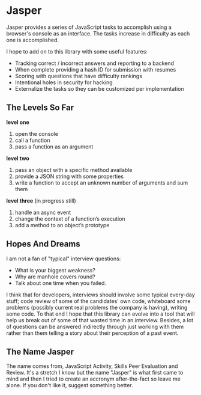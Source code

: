 # Jasper

Jasper provides a series of JavaScript tasks to accomplish using a browser's console as an interface. The tasks increase in difficulty as each one is accomplished.

I hope to add on to this library with some useful features:

  * Tracking correct / incorrect answers and reporting to a backend
  * When complete providing a hash ID for submission with resumes
  * Scoring with questions that have difficulty rankings
  * Intentional holes in security for hacking
  * Externalize the tasks so they can be customized per implementation

## The Levels So Far

**level one**

  1. open the console
  2. call a function
  3. pass a function as an argument

**level two**

  1. pass an object with a specific method available
  2. provide a JSON string with some properties
  3. write a function to accept an unknown number of arguments and sum them 

**level three** (in progress still)

  1. handle an async event
  2. change the context of a function’s execution
  3. add a method to an object’s prototype

## Hopes And Dreams

I am not a fan of "typical" interview questions: 

  * What is your biggest weakness?
  * Why are manhole covers round?
  * Talk about one time when you failed.

I think that for developers, interviews should involve some typical every-day stuff; code review of some of the candidates' own code, whiteboard some problems (possibly current real problems the company is having), writing some code. To that end I hope that this library can evolve into a tool that will help us break out of some of that wasted time in an interview. Besides, a lot of questions can be answered indirectly through just working with them rather than them telling a story about their perception of a past event.

## The Name Jasper

The name comes from, JavaScript Activity, Skills Peer Evaluation and Review. It's a stretch I know but the name "Jasper" is what first came to mind and then I tried to create an accronym after-the-fact so leave me alone. If you don't like it, suggest something better.
